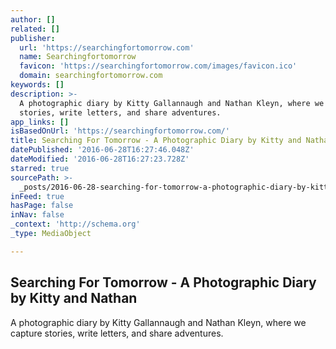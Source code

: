 ```yaml
---
author: []
related: []
publisher:
  url: 'https://searchingfortomorrow.com'
  name: Searchingfortomorrow
  favicon: 'https://searchingfortomorrow.com/images/favicon.ico'
  domain: searchingfortomorrow.com
keywords: []
description: >-
  A photographic diary by Kitty Gallannaugh and Nathan Kleyn, where we capture
  stories, write letters, and share adventures.
app_links: []
isBasedOnUrl: 'https://searchingfortomorrow.com/'
title: Searching For Tomorrow - A Photographic Diary by Kitty and Nathan
datePublished: '2016-06-28T16:27:46.048Z'
dateModified: '2016-06-28T16:27:23.728Z'
starred: true
sourcePath: >-
  _posts/2016-06-28-searching-for-tomorrow-a-photographic-diary-by-kitty-and-n.md
inFeed: true
hasPage: false
inNav: false
_context: 'http://schema.org'
_type: MediaObject

---
```

<article style=""><h1>Searching For Tomorrow - A Photographic Diary by Kitty and Nathan</h1><p>A photographic diary by Kitty Gallannaugh and Nathan Kleyn, where we capture stories, write letters, and share adventures.</p></article>